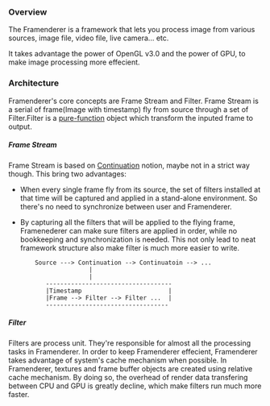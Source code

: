 
### Overview
The Framenderer is a framework that lets you process image from various sources, image file, video file, live camera... etc. 

It takes advantage the power of OpenGL v3.0 and the power of GPU, to make image processing more effecient.

### Architecture
Framenderer's core concepts are Frame Stream and Filter. Frame Stream is a serial of frame(Image with timestamp) fly from source through a set of Filter.Filter is a [pure-function](https://en.wikipedia.org/wiki/Pure_function) object which transform the inputed frame to output.

##### Frame Stream
Frame Stream is based on [Continuation](https://wiki.haskell.org/Continuation) notion, maybe not in a strict way though. This bring two advantages:
- When every single frame fly from its source, the set of filters installed at that time will be captured and applied in a stand-alone environment. So there's no need to synchronize between user and Framenderer.
- By capturing all the filters that will be applied to the flying frame, Framenederer can make sure filters are applied in order, while no bookkeeping and synchronization is needed. This not only lead to neat framework structure also make filter is much more easier to write.

          Source ---> Continuation --> Continuatoin --> ...
                         |
                         |
             -----------------------------------
             |Timestamp                        |
             |Frame --> Filter --> Filter ...  |
             ----------------------------------

##### Filter
Filters are process unit. They're responsible for almost all the processing tasks in Framenderer. 
In order to keep Framenderer effecient, Framenderer takes advantage of system's cache mechanism when possible. In Framenderer, textures and frame buffer objects are created using relative cache mechanism. By doing so, the overhead of render data transfering between CPU and GPU is greatly decline, which make filters run much more faster.

